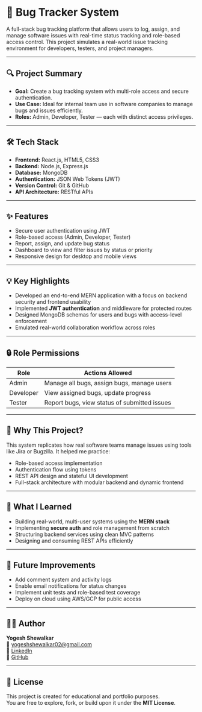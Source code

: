# 🐞 Bug Tracker System

A full-stack bug tracking platform that allows users to log, assign, and manage software issues with real-time status tracking and role-based access control. This project simulates a real-world issue tracking environment for developers, testers, and project managers.

---

## 🔍 Project Summary

- **Goal:** Create a bug tracking system with multi-role access and secure authentication.
- **Use Case:** Ideal for internal team use in software companies to manage bugs and issues efficiently.
- **Roles:** Admin, Developer, Tester — each with distinct access privileges.

---

## 🛠️ Tech Stack

- **Frontend:** React.js, HTML5, CSS3  
- **Backend:** Node.js, Express.js  
- **Database:** MongoDB  
- **Authentication:** JSON Web Tokens (JWT)  
- **Version Control:** Git & GitHub  
- **API Architecture:** RESTful APIs

---

## ✨ Features

- Secure user authentication using JWT  
- Role-based access (Admin, Developer, Tester)  
- Report, assign, and update bug status  
- Dashboard to view and filter issues by status or priority  
- Responsive design for desktop and mobile views

---

## 💡 Key Highlights

- Developed an end-to-end MERN application with a focus on backend security and frontend usability  
- Implemented **JWT authentication** and middleware for protected routes  
- Designed MongoDB schemas for users and bugs with access-level enforcement  
- Emulated real-world collaboration workflow across roles

---

## 🔒 Role Permissions

| Role       | Actions Allowed                                |
|------------|-------------------------------------------------|
| Admin      | Manage all bugs, assign bugs, manage users      |
| Developer  | View assigned bugs, update progress             |
| Tester     | Report bugs, view status of submitted issues    |

---

## 📌 Why This Project?

This system replicates how real software teams manage issues using tools like Jira or Bugzilla. It helped me practice:
- Role-based access implementation  
- Authentication flow using tokens  
- REST API design and stateful UI development  
- Full-stack architecture with modular backend and dynamic frontend

---

## 🧠 What I Learned

- Building real-world, multi-user systems using the **MERN stack**  
- Implementing **secure auth** and role management from scratch  
- Structuring backend services using clean MVC patterns  
- Designing and consuming REST APIs efficiently

---

## 🚀 Future Improvements

- Add comment system and activity logs  
- Enable email notifications for status changes  
- Implement unit tests and role-based test coverage  
- Deploy on cloud using AWS/GCP for public access

---

## 👨‍💻 Author

**Yogesh Shewalkar**  
📧 [yogeshshewalkar02@gmail.com](mailto:yogeshshewalkar02@gmail.com)  
🔗 [LinkedIn](https://www.linkedin.com/in/yogesh-shewalkar)  
🐙 [GitHub](https://github.com/YogeshShewalkar)

---

## 📄 License

This project is created for educational and portfolio purposes.  
You are free to explore, fork, or build upon it under the **MIT License**.
